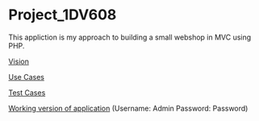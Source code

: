 # Project_1DV608

This appliction is my approach to building a small webshop in MVC using PHP.

[Vision](https://github.com/JuliaSivartsson/1dv408/blob/master/Project/Vision.md)


[Use Cases](https://github.com/JuliaSivartsson/1dv408/blob/master/Project/UseCases.md)

[Test Cases](https://github.com/JuliaSivartsson/1dv408/blob/master/Project/TestCases.md)

[Working version of application](http://project1dv408.node365.se/) (Username: Admin Password: Password)
